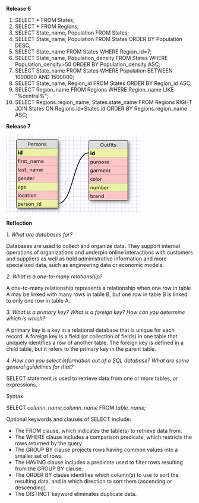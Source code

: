 **Release 6**

1. SELECT * FROM States;
2. SELECT * FROM Regions;
3. SELECT State_name, Population FROM States;
4. SELECT State_name, Population FROM States ORDER BY Population DESC;
5. SELECT State_name FROM States WHERE Region_id=7;
6. SELECT State_name, Population_density FROM States WHERE Population_density>50 ORDER BY Population_density ASC;
7. SELECT State_name FROM States WHERE Population BETWEEN 1000000 AND 1500000;
8. SELECT State_name, Region_id FROM States ORDER BY Region_id ASC;
9. SELECT Region_name FROM Regions WHERE Region_name LIKE "%central%";
10. SELECT Regions.region_name, States.state_name FROM Regions RIGHT JOIN States ON Regions.id=States.id ORDER BY Regions.region_name ASC;

**Release 7**

![Outfits Database Schema Design](outfits.png)

**Reflection**

*1. What are databases for?*

Databases are used to collect and organize data. They support internal operations of organizations and underpin online interactions with customers and suppliers as well as hold administrative information and more specialized data, such as engineering data or economic models. 

*2. What is a one-to-many relationship?*

A one-to-many relationship represents a relationship when one row in table A may be linked with many rows in table B, but one row in table B is linked to only one row in table A.

*3. What is a primary key? What is a foreign key? How can you determine which is which?*

A primary key is a key in a relational database that is unique for each record. A foreign key is a field (or collection of fields) in one table that uniquely identifies a row of another table. The foreign key is defined in a child table, but it refers to the primary key in the parent table.

*4. How can you select information out of a SQL database? What are some general guidelines for that?*

SELECT statement is used to retrieve data from one or more tables, or expressions.

Syntax

SELECT *column_name,column_name*
FROM *table_name;*

Optional keywords and clauses of SELECT include:

* The FROM clause, which indicates the table(s) to retrieve data from.
* The WHERE clause includes a comparison predicate, which restricts the rows returned by the query.
* The GROUP BY clause projects rows having common values into a smaller set of rows.
* The HAVING clause includes a predicate used to filter rows resulting from the GROUP BY clause.
* The ORDER BY clause identifies which column(s) to use to sort the resulting data, and in which direction to sort them (ascending or descending).
* The DISTINCT keyword eliminates duplicate data.

